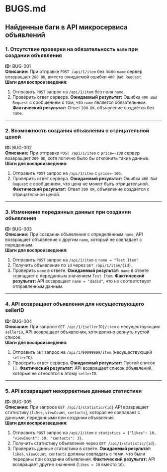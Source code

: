 # BUGS.md

## Найденные баги в API микросервиса объявлений

### 1. Отсутствие проверки на обязательность `name` при создании объявления
**ID:** BUG-001  
**Описание:** При отправке `POST /api/1/item` без поля `name` сервер возвращает `200 OK`, вместо ожидаемой ошибки `400 Bad Request`.  
**Шаги для воспроизведения:**  
1. Отправить `POST` запрос на `/api/1/item` без поля `name`.
2. Проверить ответ сервера.
**Ожидаемый результат:** Ошибка `400 Bad Request` с сообщением о том, что `name` является обязательным.
**Фактический результат:** Ответ `200 OK`, объявление создаётся без `name`.

---

### 2. Возможность создания объявления с отрицательной ценой
**ID:** BUG-002  
**Описание:** При отправке `POST /api/1/item` с `price=-100` сервер возвращает `200 OK`, хотя логично было бы отклонить такие данные.  
**Шаги для воспроизведения:**  
1. Отправить `POST` запрос на `/api/1/item` с `price=-100`.
2. Проверить ответ сервера.
**Ожидаемый результат:** Ошибка `400 Bad Request` с сообщением, что цена не может быть отрицательной.
**Фактический результат:** Ответ `200 OK`, объявление создаётся с отрицательной ценой.

---

### 3. Изменение переданных данных при создании объявления
**ID:** BUG-003  
**Описание:** При создании объявления с определённым `name`, API возвращает объявление с другим `name`, который не совпадает с переданным.  
**Шаги для воспроизведения:**  
1. Отправить `POST` запрос на `/api/1/item` с `name = "Test Item"`.
2. Получить объявление по `id` через `GET /api/1/item/{id}`.
3. Проверить `name` в ответе.
**Ожидаемый результат:** `name` в ответе совпадает с переданным значением `Test Item`.
**Фактический результат:** API возвращает `name = "dsdsd"`, что не соответствует отправленным данным.

---

### 4. API возвращает объявления для несуществующего sellerID
**ID:** BUG-004  
**Описание:** При запросе `GET /api/1/{sellerID}/item` с несуществующим `sellerID`, API возвращает объявления, хотя должно вернуть пустой список.  
**Шаги для воспроизведения:**  
1. Отправить `GET` запрос на `/api/1/99999999/item` (несуществующий `sellerID`).
2. Проверить ответ сервера.
**Ожидаемый результат:** Пустой список `[]`.
**Фактический результат:** API возвращает список объявлений, которые не относятся к этому `sellerID`.

---

### 5. API возвращает некорректные данные статистики
**ID:** BUG-005  
**Описание:** При запросе `GET /api/1/statistic/{id}` API возвращает статистику (`likes`, `viewCount`, `contacts`), которая не совпадает с данными, переданными при создании объявления.  
**Шаги для воспроизведения:**  
1. Отправить `POST` запрос на `/api/1/item` с `statistics = {"likes": 10, "viewCount": 50, "contacts": 3}`.
2. Получить статистику объявления через `GET /api/1/statistic/{id}`.
3. Проверить данные статистики в ответе.
**Ожидаемый результат:** `likes`, `viewCount`, `contacts` должны совпадать с теми, что были переданы при создании объявления.
**Фактический результат:** API возвращает другие значения (`likes = 20` вместо `10`).


